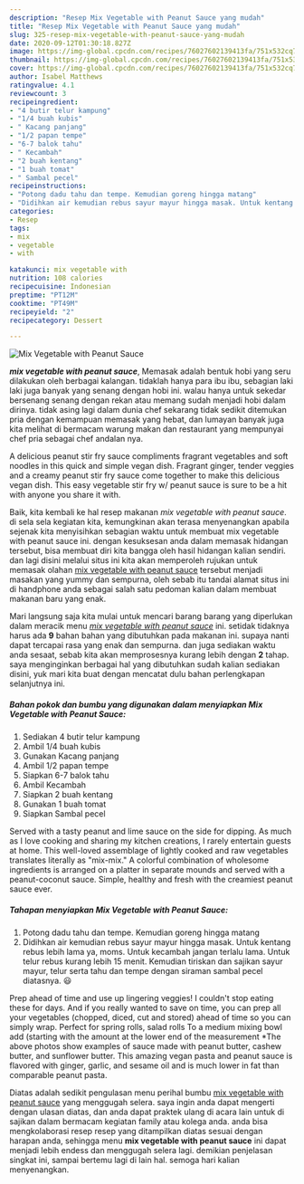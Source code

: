 ```yaml
---
description: "Resep Mix Vegetable with Peanut Sauce yang mudah"
title: "Resep Mix Vegetable with Peanut Sauce yang mudah"
slug: 325-resep-mix-vegetable-with-peanut-sauce-yang-mudah
date: 2020-09-12T01:30:18.827Z
image: https://img-global.cpcdn.com/recipes/76027602139413fa/751x532cq70/mix-vegetable-with-peanut-sauce-foto-resep-utama.jpg
thumbnail: https://img-global.cpcdn.com/recipes/76027602139413fa/751x532cq70/mix-vegetable-with-peanut-sauce-foto-resep-utama.jpg
cover: https://img-global.cpcdn.com/recipes/76027602139413fa/751x532cq70/mix-vegetable-with-peanut-sauce-foto-resep-utama.jpg
author: Isabel Matthews
ratingvalue: 4.1
reviewcount: 3
recipeingredient:
- "4 butir telur kampung"
- "1/4 buah kubis"
- " Kacang panjang"
- "1/2 papan tempe"
- "6-7 balok tahu"
- " Kecambah"
- "2 buah kentang"
- "1 buah tomat"
- " Sambal pecel"
recipeinstructions:
- "Potong dadu tahu dan tempe. Kemudian goreng hingga matang"
- "Didihkan air kemudian rebus sayur mayur hingga masak. Untuk kentang rebus lebih lama ya, moms. Untuk kecambah jangan terlalu lama. Untuk telur rebus kurang lebih 15 menit. Kemudian tiriskan dan sajikan sayur mayur, telur serta tahu dan tempe dengan siraman sambal pecel diatasnya. 😃"
categories:
- Resep
tags:
- mix
- vegetable
- with

katakunci: mix vegetable with 
nutrition: 108 calories
recipecuisine: Indonesian
preptime: "PT12M"
cooktime: "PT49M"
recipeyield: "2"
recipecategory: Dessert

---
```



![Mix Vegetable with Peanut Sauce](https://img-global.cpcdn.com/recipes/76027602139413fa/751x532cq70/mix-vegetable-with-peanut-sauce-foto-resep-utama.jpg)

<b><i>mix vegetable with peanut sauce</i></b>, Memasak adalah bentuk hobi yang seru dilakukan oleh berbagai kalangan. tidaklah hanya para ibu ibu, sebagian laki laki juga banyak yang senang dengan hobi ini. walau hanya untuk sekedar bersenang senang dengan rekan atau memang sudah menjadi hobi dalam dirinya. tidak asing lagi dalam dunia chef sekarang tidak sedikit ditemukan pria dengan kemampuan memasak yang hebat, dan lumayan banyak juga kita melihat di bermacam warung makan dan restaurant yang mempunyai chef pria sebagai chef andalan nya.

A delicious peanut stir fry sauce compliments fragrant vegetables and soft noodles in this quick and simple vegan dish. Fragrant ginger, tender veggies and a creamy peanut stir fry sauce come together to make this delicious vegan dish. This easy vegetable stir fry w/ peanut sauce is sure to be a hit with anyone you share it with.

Baik, kita kembali ke hal resep makanan <i>mix vegetable with peanut sauce</i>. di sela sela kegiatan kita, kemungkinan akan terasa menyenangkan apabila sejenak kita menyisihkan sebagian waktu untuk membuat mix vegetable with peanut sauce ini. dengan kesuksesan anda dalam memasak hidangan tersebut, bisa membuat diri kita bangga oleh hasil hidangan kalian sendiri. dan lagi disini melalui situs ini kita akan memperoleh rujukan untuk memasak olahan <u>mix vegetable with peanut sauce</u> tersebut menjadi masakan yang yummy dan sempurna, oleh sebab itu tandai alamat situs ini di handphone anda sebagai salah satu pedoman kalian dalam membuat makanan baru yang enak.


Mari langsung saja kita mulai untuk mencari barang barang yang diperlukan dalam meracik menu <u><i>mix vegetable with peanut sauce</i></u> ini. setidak tidaknya harus ada <b>9</b> bahan bahan yang dibutuhkan pada makanan ini. supaya nanti dapat tercapai rasa yang enak dan sempurna. dan juga sediakan waktu anda sesaat, sebab kita akan memprosesnya kurang lebih dengan <b>2</b> tahap. saya menginginkan berbagai hal yang dibutuhkan sudah kalian sediakan disini, yuk mari kita buat dengan mencatat dulu bahan perlengkapan selanjutnya ini.

<!--inarticleads1-->

##### Bahan pokok dan bumbu yang digunakan dalam menyiapkan Mix Vegetable with Peanut Sauce:

1. Sediakan 4 butir telur kampung
1. Ambil 1/4 buah kubis
1. Gunakan  Kacang panjang
1. Ambil 1/2 papan tempe
1. Siapkan 6-7 balok tahu
1. Ambil  Kecambah
1. Siapkan 2 buah kentang
1. Gunakan 1 buah tomat
1. Siapkan  Sambal pecel


Served with a tasty peanut and lime sauce on the side for dipping. As much as I love cooking and sharing my kitchen creations, I rarely entertain guests at home. This well-loved assemblage of lightly cooked and raw vegetables translates literally as &#34;mix-mix.&#34; A colorful combination of wholesome ingredients is arranged on a platter in separate mounds and served with a peanut-coconut sauce. Simple, healthy and fresh with the creamiest peanut sauce ever. 

<!--inarticleads2-->

##### Tahapan menyiapkan Mix Vegetable with Peanut Sauce:

1. Potong dadu tahu dan tempe. Kemudian goreng hingga matang
1. Didihkan air kemudian rebus sayur mayur hingga masak. Untuk kentang rebus lebih lama ya, moms. Untuk kecambah jangan terlalu lama. Untuk telur rebus kurang lebih 15 menit. Kemudian tiriskan dan sajikan sayur mayur, telur serta tahu dan tempe dengan siraman sambal pecel diatasnya. 😃


Prep ahead of time and use up lingering veggies! I couldn&#39;t stop eating these for days. And if you really wanted to save on time, you can prep all your vegetables (chopped, diced, cut and stored) ahead of time so you can simply wrap. Perfect for spring rolls, salad rolls To a medium mixing bowl add (starting with the amount at the lower end of the measurement *The above photos show examples of sauce made with peanut butter, cashew butter, and sunflower butter. This amazing vegan pasta and peanut sauce is flavored with ginger, garlic, and sesame oil and is much lower in fat than comparable peanut pasta. 

Diatas adalah sedikit pengulasan menu perihal bumbu <u>mix vegetable with peanut sauce</u> yang menggugah selera. saya ingin anda dapat mengerti dengan ulasan diatas, dan anda dapat praktek ulang di acara lain untuk di sajikan dalam bermacam kegiatan family atau kolega anda. anda bisa mengkolaborasi resep resep yang ditampilkan diatas sesuai dengan harapan anda, sehingga menu <b>mix vegetable with peanut sauce</b> ini dapat menjadi lebih endess dan menggugah selera lagi. demikian penjelasan singkat ini, sampai bertemu lagi di lain hal. semoga hari kalian menyenangkan.

